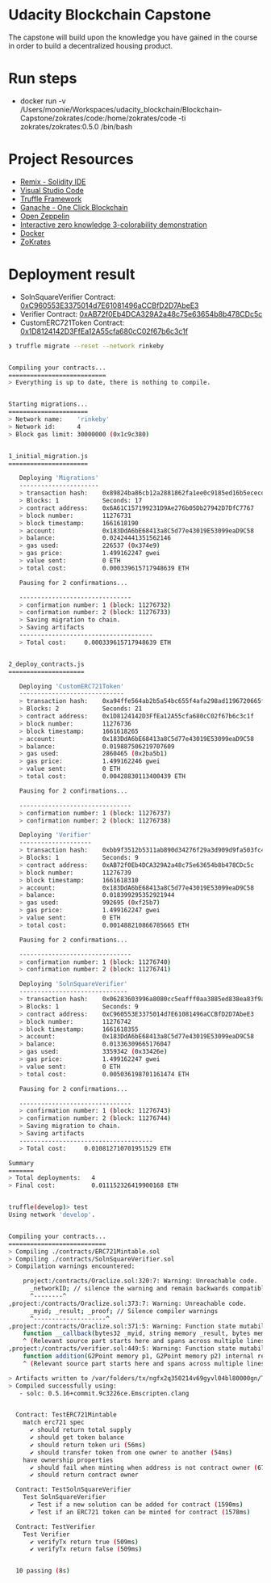 # Udacity Blockchain Capstone

The capstone will build upon the knowledge you have gained in the course in order to build a decentralized housing product. 

# Run steps
- docker run -v /Users/moonie/Workspaces/udacity_blockchain/Blockchain-Capstone/zokrates/code:/home/zokrates/code -ti zokrates/zokrates:0.5.0 /bin/bash

# Project Resources

* [Remix - Solidity IDE](https://remix.ethereum.org/)
* [Visual Studio Code](https://code.visualstudio.com/)
* [Truffle Framework](https://truffleframework.com/)
* [Ganache - One Click Blockchain](https://truffleframework.com/ganache)
* [Open Zeppelin ](https://openzeppelin.org/)
* [Interactive zero knowledge 3-colorability demonstration](http://web.mit.edu/~ezyang/Public/graph/svg.html)
* [Docker](https://docs.docker.com/install/)
* [ZoKrates](https://github.com/Zokrates/ZoKrates)

# Deployment result

* SolnSquareVerifier Contract: [0xC960553E3375014d7E61081496aCCBfD2D7AbeE3](https://rinkeby.etherscan.io/address/0xC960553E3375014d7E61081496aCCBfD2D7AbeE3)
* Verifier Contract: [0xAB72f0Eb4DCA329A2a48c75e63654b8b478CDc5c](https://rinkeby.etherscan.io/address/0xAB72f0Eb4DCA329A2a48c75e63654b8b478CDc5c)
* CustomERC721Token Contract: [0x1D8124142D3FfEa12A55cfa680cC02f67b6c3c1f](https://rinkeby.etherscan.io/address/0x1D8124142D3FfEa12A55cfa680cC02f67b6c3c1f)


```bash
❯ truffle migrate --reset --network rinkeby


Compiling your contracts...
===========================
> Everything is up to date, there is nothing to compile.


Starting migrations...
======================
> Network name:    'rinkeby'
> Network id:      4
> Block gas limit: 30000000 (0x1c9c380)


1_initial_migration.js
======================

   Deploying 'Migrations'
   ----------------------
   > transaction hash:    0x89824ba86cb12a2881862fa1ee0c9185ed16b5ececd5942e418cc7f8b6a18134
   > Blocks: 1            Seconds: 17
   > contract address:    0x6A61C157199231D9Ae276b05Db27942D7DfC7767
   > block number:        11276731
   > block timestamp:     1661618190
   > account:             0x183DdA6bE68413a8C5d77e43019E53099eaD9C58
   > balance:             0.02424441351562146
   > gas used:            226537 (0x374e9)
   > gas price:           1.499162247 gwei
   > value sent:          0 ETH
   > total cost:          0.000339615717948639 ETH

   Pausing for 2 confirmations...

   -------------------------------
   > confirmation number: 1 (block: 11276732)
   > confirmation number: 2 (block: 11276733)
   > Saving migration to chain.
   > Saving artifacts
   -------------------------------------
   > Total cost:     0.000339615717948639 ETH


2_deploy_contracts.js
=====================

   Deploying 'CustomERC721Token'
   -----------------------------
   > transaction hash:    0xa94ffe564ab2b5a54bc655f4afa298ad1196720665f05fd49645a7621b26b997
   > Blocks: 2            Seconds: 21
   > contract address:    0x1D8124142D3FfEa12A55cfa680cC02f67b6c3c1f
   > block number:        11276736
   > block timestamp:     1661618265
   > account:             0x183DdA6bE68413a8C5d77e43019E53099eaD9C58
   > balance:             0.019887506219707609
   > gas used:            2860465 (0x2ba5b1)
   > gas price:           1.499162246 gwei
   > value sent:          0 ETH
   > total cost:          0.00428830113400439 ETH

   Pausing for 2 confirmations...

   -------------------------------
   > confirmation number: 1 (block: 11276737)
   > confirmation number: 2 (block: 11276738)

   Deploying 'Verifier'
   --------------------
   > transaction hash:    0xbb9f3512b5311ab890d34276f29a3d909d9fa503fc4b592377c08f07f8093a6a
   > Blocks: 1            Seconds: 9
   > contract address:    0xAB72f0Eb4DCA329A2a48c75e63654b8b478CDc5c
   > block number:        11276739
   > block timestamp:     1661618310
   > account:             0x183DdA6bE68413a8C5d77e43019E53099eaD9C58
   > balance:             0.018399295352921944
   > gas used:            992695 (0xf25b7)
   > gas price:           1.499162247 gwei
   > value sent:          0 ETH
   > total cost:          0.001488210866785665 ETH

   Pausing for 2 confirmations...

   -------------------------------
   > confirmation number: 1 (block: 11276740)
   > confirmation number: 2 (block: 11276741)

   Deploying 'SolnSquareVerifier'
   ------------------------------
   > transaction hash:    0x06283603996a8080cc5eafff0aa3885ed838ea83f9af4b12eea603078e4a378b
   > Blocks: 1            Seconds: 9
   > contract address:    0xC960553E3375014d7E61081496aCCBfD2D7AbeE3
   > block number:        11276742
   > block timestamp:     1661618355
   > account:             0x183DdA6bE68413a8C5d77e43019E53099eaD9C58
   > balance:             0.01336309665176047
   > gas used:            3359342 (0x33426e)
   > gas price:           1.499162247 gwei
   > value sent:          0 ETH
   > total cost:          0.005036198701161474 ETH

   Pausing for 2 confirmations...

   -------------------------------
   > confirmation number: 1 (block: 11276743)
   > confirmation number: 2 (block: 11276744)
   > Saving migration to chain.
   > Saving artifacts
   -------------------------------------
   > Total cost:     0.010812710701951529 ETH

Summary
=======
> Total deployments:   4
> Final cost:          0.011152326419900168 ETH
```



```bash

truffle(develop)> test
Using network 'develop'.


Compiling your contracts...
===========================
> Compiling ./contracts/ERC721Mintable.sol
> Compiling ./contracts/SolnSquareVerifier.sol
> Compilation warnings encountered:

    project:/contracts/Oraclize.sol:320:7: Warning: Unreachable code.
      _networkID; // silence the warning and remain backwards compatible
      ^--------^
,project:/contracts/Oraclize.sol:373:7: Warning: Unreachable code.
      _myid; _result; _proof; // Silence compiler warnings
      ^--------------------^
,project:/contracts/Oraclize.sol:371:5: Warning: Function state mutability can be restricted to pure
    function __callback(bytes32 _myid, string memory _result, bytes memory _proof) public {
    ^ (Relevant source part starts here and spans across multiple lines).
,project:/contracts/verifier.sol:449:5: Warning: Function state mutability can be restricted to view
    function addition(G2Point memory p1, G2Point memory p2) internal returns (G2Point memory r) {
    ^ (Relevant source part starts here and spans across multiple lines).

> Artifacts written to /var/folders/tx/ngfx2q350214v69gyvl04bl80000gn/T/test--45863-qvrDRtoekBsk
> Compiled successfully using:
   - solc: 0.5.16+commit.9c3226ce.Emscripten.clang


  Contract: TestERC721Mintable
    match erc721 spec
      ✔ should return total supply
      ✔ should get token balance
      ✔ should return token uri (56ms)
      ✔ should transfer token from one owner to another (54ms)
    have ownership properties
      ✔ should fail when minting when address is not contract owner (67ms)
      ✔ should return contract owner

  Contract: TestSolnSquareVerifier
    Test SolnSquareVerifier
      ✔ Test if a new solution can be added for contract (1590ms)
      ✔ Test if an ERC721 token can be minted for contract (1578ms)

  Contract: TestVerifier
    Test Verifier
      ✔ verifyTx return true (509ms)
      ✔ verifyTx return false (509ms)


  10 passing (8s)


```